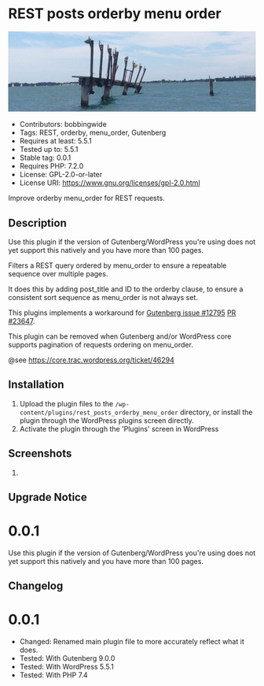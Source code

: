 # REST posts orderby menu order 
![banner](https://raw.githubusercontent.com/bobbingwide/rest_posts_orderby_menu_order/main/assets/rest_posts_orderby_menu_order-banner-772x250.jpg)
* Contributors:      bobbingwide
* Tags:              REST, orderby, menu_order, Gutenberg
* Requires at least: 5.5.1
* Tested up to:      5.5.1
* Stable tag:        0.0.1
* Requires PHP:      7.2.0
* License:           GPL-2.0-or-later
* License URI:       https://www.gnu.org/licenses/gpl-2.0.html

Improve orderby menu_order for REST requests.

## Description 
Use this plugin if the version of Gutenberg/WordPress you're using does not yet support this natively and you have more than 100 pages.

Filters a REST query ordered by menu_order to ensure a repeatable sequence over multiple pages.

It does this by adding post_title and ID to the orderby clause, to ensure a consistent sort sequence
as menu_order is not always set.

This plugins implements a workaround for [Gutenberg issue #12795](https://github.com/WordPress/gutenberg/issues/12795)
[PR #23647](https://github.com/WordPress/gutenberg/pull/23647).

This plugin can be removed when Gutenberg and/or WordPress core supports pagination of requests ordering on menu_order.

@see https://core.trac.wordpress.org/ticket/46294


## Installation 
1. Upload the plugin files to the `/wp-content/plugins/rest_posts_orderby_menu_order` directory, or install the plugin through the WordPress plugins screen directly.
1. Activate the plugin through the 'Plugins' screen in WordPress

## Screenshots 
1.

## Upgrade Notice 
# 0.0.1 
Use this plugin if the version of Gutenberg/WordPress you're using does not yet support this natively and you have more than 100 pages.

## Changelog 
# 0.0.1 
* Changed: Renamed main plugin file to more accurately reflect what it does.
* Tested: With Gutenberg 9.0.0
* Tested: With WordPress 5.5.1
* Tested: With PHP 7.4

